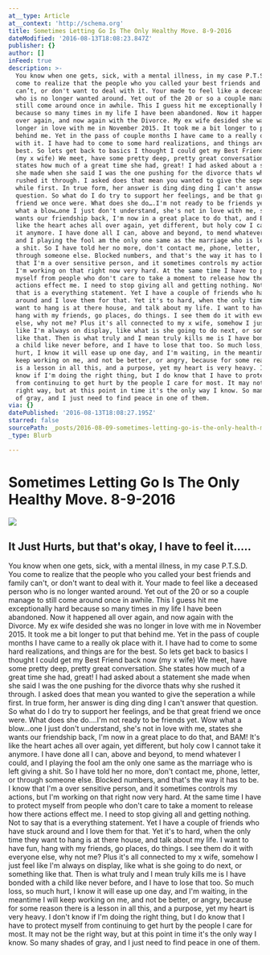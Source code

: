 ```yaml
---
at__type: Article
at__context: 'http://schema.org'
title: Sometimes Letting Go Is The Only Healthy Move. 8-9-2016
dateModified: '2016-08-13T18:08:23.847Z'
publisher: {}
author: []
inFeed: true
description: >-
  You know when one gets, sick, with a mental illness, in my case P.T.S.D. You
  come to realize that the people who you called your best friends and family
  can’t, or don't want to deal with it. Your made to feel like a deceased person
  who is no longer wanted around. Yet out of the 20 or so a couple manage to
  still come around once in awhile. This I guess hit me exceptionally hard
  because so many times in my life I have been abandoned. Now it happened all
  over again, and now again with the Divorce. My ex wife desided she was no
  longer in love with me in November 2015. It took me a bit longer to put that
  behind me. Yet in the pass of couple months I have came to a really ok place
  with it. I have had to come to some hard realizations, and things are for the
  best. So lets get back to basics I thought I could get my Best Friend back now
  (my x wife) We meet, have some pretty deep, pretty great conversation. She
  states how much of a great time she had, great! I had asked about a statement
  she made when she said I was the one pushing for the divorce thats why she
  rushed it through. I asked does that mean you wanted to give the seperation a
  while first. In true form, her answer is ding ding ding I can't answer that
  question. So what do I do try to support her feelings, and be that great
  friend we once were. What does she do….I'm not ready to be friends yet. Wow
  what a blow…one I just don't understand, she's not in love with me, states she
  wants our friendship back, I'm now in a great place to do that, and BAM! It's
  like the heart aches all over again, yet different, but holy cow I cannot take
  it anymore. I have done all I can, above and beyond, to mend whatever I could,
  and I playing the fool am the only one same as the marriage who is left giving
  a shit. So I have told her no more, don't contact me, phone, letter, or
  through someone else. Blocked numbers, and that's the way it has to be. I know
  that I'm a over sensitive person, and it sometimes controls my actions, but
  I'm working on that right now very hard. At the same time I have to protect
  myself from people who don't care to take a moment to release how there
  actions effect me. I need to stop giving all and getting nothing. Not to say
  that is a everything statement. Yet I have a couple of friends who have stuck
  around and I love them for that. Yet it's to hard, when the only time they
  want to hang is at there house, and talk about my life. I want to have fun,
  hang with my friends, go places, do things. I see them do it with everyone
  else, why not me? Plus it's all connected to my x wife, somehow I just feel
  like I'm always on display, like what is she going to do next, or something
  like that. Then is what truly and I mean truly kills me is I have bonded with
  a child like never before, and I have to lose that too. So much loss, so much
  hurt, I know it will ease up one day, and I'm waiting, in the meantime I will
  keep working on me, and not be better, or angry, because for some reason there
  is a lesson in all this, and a purpose, yet my heart is very heavy. I don't
  know if I'm doing the right thing, but I do know that I have to protect myself
  from continuing to get hurt by the people I care for most. It may not be the
  right way, but at this point in time it's the only way I know. So many shades
  of gray, and I just need to find peace in one of them. 
via: {}
datePublished: '2016-08-13T18:08:27.195Z'
starred: false
sourcePath: _posts/2016-08-09-sometimes-letting-go-is-the-only-health-move8-9-2016.md
_type: Blurb

---
```

# Sometimes Letting Go Is The Only Healthy Move. 8-9-2016

<article style=""><img src="https://imgflo.herokuapp.com/graph/vahj1ThiexotieMo/be0a0e111027df7d407bc5f57f258b92/croprotate.png?cropheight=1466&amp;cropwidth=1383&amp;degrees=0&amp;input=https%3A%2F%2Fthe-grid-user-content.s3-us-west-2.amazonaws.com%2F25ff63dc-f40e-4873-97e1-8d63e1c9633e.png&amp;x=3&amp;y=0" /><h1>It Just Hurts, but that's okay, I have to feel it.....</h1></article>

You know when one gets, sick, with a mental illness, in my case P.T.S.D. You come to realize that the people who you called your best friends and family can't, or don't want to deal with it. Your made to feel like a deceased person who is no longer wanted around. Yet out of the 20 or so a couple manage to still come around once in awhile. This I guess hit me exceptionally hard because so many times in my life I have been abandoned. Now it happened all over again, and now again with the Divorce. My ex wife desided she was no longer in love with me in November 2015\. It took me a bit longer to put that behind me. Yet in the pass of couple months I have came to a really ok place with it. I have had to come to some hard realizations, and things are for the best. So lets get back to basics I thought I could get my Best Friend back now (my x wife) We meet, have some pretty deep, pretty great conversation. She states how much of a great time she had, great! I had asked about a statement she made when she said I was the one pushing for the divorce thats why she rushed it through. I asked does that mean you wanted to give the seperation a while first. In true form, her answer is ding ding ding I can't answer that question. So what do I do try to support her feelings, and be that great friend we once were. What does she do....I'm not ready to be friends yet. Wow what a blow...one I just don't understand, she's not in love with me, states she wants our friendship back, I'm now in a great place to do that, and BAM! It's like the heart aches all over again, yet different, but holy cow I cannot take it anymore. I have done all I can, above and beyond, to mend whatever I could, and I playing the fool am the only one same as the marriage who is left giving a shit. So I have told her no more, don't contact me, phone, letter, or through someone else. Blocked numbers, and that's the way it has to be. I know that I'm a over sensitive person, and it sometimes controls my actions, but I'm working on that right now very hard. At the same time I have to protect myself from people who don't care to take a moment to release how there actions effect me. I need to stop giving all and getting nothing. Not to say that is a everything statement. Yet I have a couple of friends who have stuck around and I love them for that. Yet it's to hard, when the only time they want to hang is at there house, and talk about my life. I want to have fun, hang with my friends, go places, do things. I see them do it with everyone else, why not me? Plus it's all connected to my x wife, somehow I just feel like I'm always on display, like what is she going to do next, or something like that. Then is what truly and I mean truly kills me is I have bonded with a child like never before, and I have to lose that too. So much loss, so much hurt, I know it will ease up one day, and I'm waiting, in the meantime I will keep working on me, and not be better, or angry, because for some reason there is a lesson in all this, and a purpose, yet my heart is very heavy. I don't know if I'm doing the right thing, but I do know that I have to protect myself from continuing to get hurt by the people I care for most. It may not be the right way, but at this point in time it's the only way I know. So many shades of gray, and I just need to find peace in one of them.